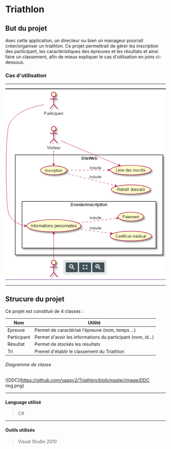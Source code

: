 # Triathlon #

## But du projet ##
Avec cette application, un directeur ou bien un manageur pourrait créer/organiser un triathlon. Ce projet permettrait de gérer les inscription des participant, les caractéristiques des épreuves et les résultats et ainsi faire un classement, afin de mieux expliquer le cas d'utilisation en joins ci-dessous.

### Cas d'utilisation ####
* * * 
![Cas d'utilisation](https://github.com/vappy2/Triathlon/blob/master/image/UML.png)

* * *

## Strucure du projet ##

Ce projet est constitué de 4 classes : 

|Nom|Utilité|
|---|-------|
|Epreuve| Permet de caractérisé l'épreuve (nom, temps ...)|
|Participant|Permet d'avoir les informations du participant (nom, id...)|
|Résultat|Permet de stockés les résultats|
|Tri| Premet d'établir le classement du Triathlon|

###### Diagramme de classe ######
![DDC](https://github.com/vappy2/Triathlon/blob/master/image/DDC img.png)

* * *
#### Language utilisé ####
> C#
* * * 

#### Outils utilisés ####
> Visual Studio 2010
